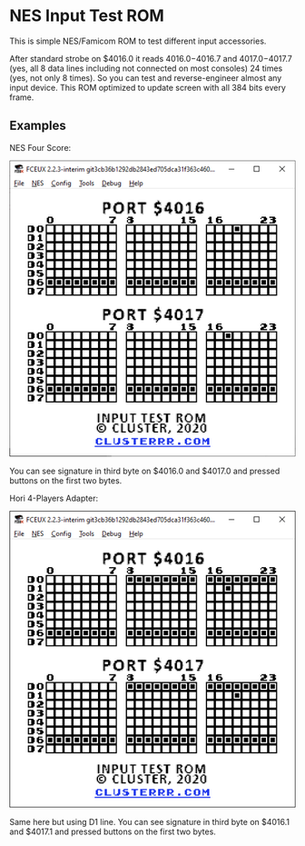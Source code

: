 # NES Input Test ROM
This is simple NES/Famicom ROM to test different input accessories.

After standard strobe on $4016.0 it reads $4016.0-$4016.7 and $4017.0-$4017.7 (yes, all 8 data lines including not connected on most consoles) 24 times (yes, not only 8 times). So you can test and reverse-engineer almost any input device. This ROM optimized to update screen with all 384 bits every frame.

## Examples
NES Four Score:

![NES Four Score](screenshots/four_score.png)

You can see signature in third byte on $4016.0 and $4017.0 and pressed buttons on the first two bytes.


Hori 4-Players Adapter:

![Hori 4-Players Adapter](screenshots/hori4.png)

Same here but using D1 line. You can see signature in third byte on $4016.1 and $4017.1 and pressed buttons on the first two bytes.
